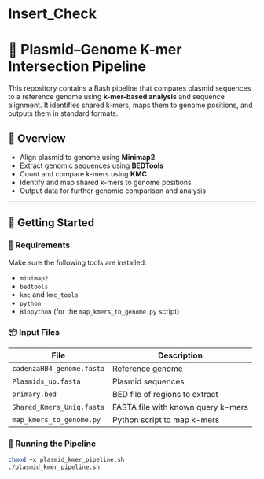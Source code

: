 # Insert_Check
# 🧬 Plasmid–Genome K-mer Intersection Pipeline

This repository contains a Bash pipeline that compares plasmid sequences to a reference genome using **k-mer-based analysis** and sequence alignment. It identifies shared k-mers, maps them to genome positions, and outputs them in standard formats.

## 📂 Overview

- Align plasmid to genome using **Minimap2**
- Extract genomic sequences using **BEDTools**
- Count and compare k-mers using **KMC**
- Identify and map shared k-mers to genome positions
- Output data for further genomic comparison and analysis

---

## 🚀 Getting Started

### 🔧 Requirements

Make sure the following tools are installed:

- `minimap2`
- `bedtools`
- `kmc` and `kmc_tools`
- `python`
- `Biopython` (for the `map_kmers_to_genome.py` script)

### 📦 Input Files

| File | Description |
|------|-------------|
| `cadenzaHB4_genome.fasta` | Reference genome |
| `Plasmids_up.fasta` | Plasmid sequences |
| `primary.bed` | BED file of regions to extract |
| `Shared_Kmers_Uniq.fasta` | FASTA file with known query k-mers |
| `map_kmers_to_genome.py` | Python script to map k-mers |

### 📜 Running the Pipeline

```bash
chmod +x plasmid_kmer_pipeline.sh
./plasmid_kmer_pipeline.sh

